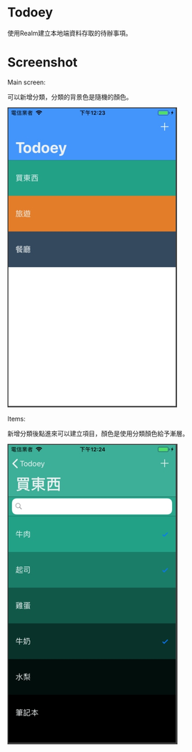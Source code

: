 # Todoey

使用Realm建立本地端資料存取的待辦事項。

# Screenshot

Main screen:

可以新增分類，分類的背景色是隨機的顏色。

![image](https://github.com/tsoo6464/Todoey/blob/master/Picture/mainScreen.jpg)

Items:

新增分類後點進來可以建立項目，顏色是使用分類顏色給予漸層。

![image](https://github.com/tsoo6464/Todoey/blob/master/Picture/item.jpg)
